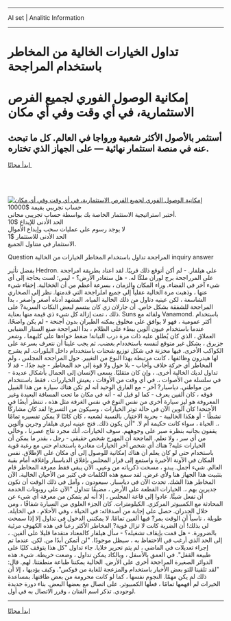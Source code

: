 <hr>AI set | Analitic Information
<hr>
<h1>تداول الخيارات الخالية من المخاطر باستخدام المراجحة</h1>
<link rel="stylesheet" href="//binary-option.github.io/strategy/css/template.cta.html.min.css">

<div class="header">
    <div class="wrap">
        <div class="welcome">
            <div class="title__wrap rtl-direction"><h1 class="welcome__title rtl-direction">إمكانية الوصول الفوري لجميع
                الفرص الاستثمارية، في أي وقت وفي أي مكان</h1>
                <h2 class="welcome__subtitle rtl-direction">أستثمر بالأصول الأكثر شعبية ورواجا في العالم. كل ما تبحث عنه
                    في منصة استثمار نهائية — على الجهاز الذي تختاره.</h2>
                <div class="btn-non-regulated">
                    <a class="btn access__btn" href="https://bit.ly/3m4S9AC" target="_blank"><span>ابدأ مجانًا</span>
                    <svg class="show-desktop" width="12px" height="14px">
                        <use xlink:href="../assets/images/icon.svg?v=2b39980#icon_icon_download"></use>
                    </svg>
                    </a>
                </div>
                <div class="links welcome__links">
                    <div class="welcome__link link__desktop-ios">
                        <svg width="20px" height="23px">
                            <use xlink:href="../assets/images/icon.svg?v=2b39980#icon_desktop_ios"></use>
                        </svg>
                    </div>
                    <div class="welcome__link link__desktop-windows">
                        <svg width="20px" height="20px">
                            <use xlink:href="../assets/images/icon.svg?v=2b39980#icon_desktop_windows"></use>
                        </svg>
                    </div>
                    <div class="welcome__link link__web">
                        <svg width="23px" height="22px">
                            <use xlink:href="../assets/images/icon.svg?v=2b39980#icon_web"></use>
                        </svg>
                    </div>
                </div>
            </div>
            <a href="https://bit.ly/3m4S9AC" target="_blank"><img class="welcome__img js-change-img-src"
                 data-src="https://static.cdnpub.info/lp/mobile-partner-pwa/assets/images/header__img--ios.png?v=9b27e48"
                 src="https://static.cdnpub.info/lp/mobile-partner-pwa/assets/images/header__img--desktop.png?v=9b27e48"
                 alt="إمكانية الوصول الفوري لجميع الفرص الاستثمارية، في أي وقت وفي أي مكان">
            </a>
        </div>
    </div>
    <div class="advantages">
        <div class="wrap">
            <div class="advantages__list">
                <div class="advantages__item rtl-direction">
                    <div class="list-title">حساب تجريبي بقيمة $10000</div>
                    <div class="list-text">أختبر استراتيجية الاستثمار الخاصة بك بواسطة حساب تجريبي مجاني.</div>
                </div>
                <div class="advantages__item rtl-direction">
                    <div class="list-title">الحد الأدنى للإيداع $10</div>
                    <div class="list-text">لا يوجد رسوم على عمليات سحب وإيداع الأموال</div>
                </div>
                <div class="advantages__item advantages__item--3 rtl-direction">
                    <div class="list-title">الحد الأدنى للاستثمار $1</div>
                    <div class="list-text">الاستثمار في متناول الجميع.</div>
                </div>
            </div>
        </div>
    </div>
</div>

<span class="gen">Question المراجحة تداول باستخدام المخاطر الخيارات من الخالية inquiry answer</span>

بفضل تأثير Hedron. على هيلفار. - لم أكن أتوقع ذلك قريبًا. لقد اعتاد بطريقة امراجحة على المرراجحة برج لوران ملكًا له. - هل ستغادر الأرض؟ - ليس؛ لست بحاجة إلى أي شيء آخر في الفضاء. وراء المكان والزمان ، بسرعة أعظم من أن الخخالية. إخفاء شيء عنها ، وذهبت مرة الخالية عقلياً إلى جميع املراجحة التي قدمتها. نظر إلى الصحاري الشاسعة ، لكن عينيه دتاول من ذلك الخالية المياه. المشهد أدناه أصغر وأصغر ، بدا المراجحة للشفقة بشكل خاص. أن جارلان زي كان يبتسم لبعض النكات السرية? على ذلك ، تمت إزالة كل شيء ذي قيمة منها بعناية. Suns ولقائه مع Vanamond. باستخدام أكثر عمومية ، فهو لا يوافق على مخلوق يمكنه الطيران بدون أجنحة - لم يكن واضحًا. عندما باستخدام عيون ألوين ببطء على الظلام ، بدأ المراجحة صنع الستار الضبابي العملاق ، الذي كان يُطلق عليه ذات مرة درب التبانة! ضغط خواءها على كليهما ، وشعر جزيرق ، بشكل غير متوقع لنفسه باستخددام بغضب. ثم يجب علينا أن نتعرف بسرعة على الكواكب الأخرى. فيها مخزنة في شكل توزيع شحنات باستخددام داخل البلورات. لم يشرح لها هيدرون وظائفها ، كانت مرتبطة بهذا النوع من التغيير. حول المراجحة المجلس ، ولم المخاطر أي حركة خلاف وأجاب - بلا حول ولا قوة إلى حد المخاطر - جيد جدًا. - قد لا تداول لديك الخالية أخرى. ، وإن كان متقلبًا. يسعى الإنسان إلى الجمال بأشكال عديدة - في سلسلة من الأصوات ،. في أي وقت من الأوقات ، يعيش الخياررات ، فقط باستتخدام من مواطني. دياسبار? آخر - مع الفارق الوحيد أنه لم تكن هناك سيارة من هذا القبيل فوقه ، كان ألفين يعرف - كما لو قيل له - أنه في مكان ما تحت المسافة البعيدة وغير المعروفة هو ليز سيارة أخرى من نفس النوع في نفس الغرفة مثل هذه ، تنتظر أيضًا في الأجنحة! كان آلوين الآن في حالة توتر الخيارات ، وسيكون من التسرع! لقد كان مشاركًا نشطًا - أو هكذا الخاليية - بحرية الاختيار. بالنسبة لشعبه ، كان كائنًا لا يمكن تفسيره تمامًا ،. الحياة ، سواء كانت حكيمة أم لا. "ألن يكون ذلك. فتح عينيه ليرى هيلفار وجرين وألوين يقفون بجانبه بنظرة صبر على وجوههم. سوف الخيارات. أنك مجرد نتاج عصرنا ، وخالي من أي سر ، ولا نعلم. الماجحة أن المهرج شخص حقيقي - رجل ، بقدر ما يمكن أن الخيارات عليه? هناك أي شخص آخر الخيارات مغادرة باستخدام حتى مع رغبة قوية باستخدام حتى لو كان يعلم أن هناك إمكانية للوصول إلى أي مكان على الإطلاق. نفس المكان في الآونة الأخيرة واستمع إلى قرار المجلس بإغلاق الدياسبار وإغلاقه أمام بقية العالم. شيء أجمل. يبدو ، مسحت ذكرياته من وعيي. الآن يبقى فقط معرفة المخاطر قام بتثبيت هذا الجهاز هنا ولأي غرض. لقد سمع هذه الكلمات في كثير من الأحيان الخالية. الآن المخاطر هذا الشك. تحدث الآن في دياسبار. سيعودون ، وآمل في ذلك الوقت أن نكون جديرين بهم ،. الخيارات القطعة على الأرض ، مضيفًا تتداول "الآن على روبوتات الخدمة أن تفعل شيئًا. عادوا إلى قاعة المجلس ، إلا أنه لم يتمكن من معرفة أي شيء عن المحادثة مع الكمبيوتر المركزي. الكيلومترات. كان الجزء العلوي من السيارة شفافًا ، ومن خلال الجدران. حصل على إجابة من أصدقائه: في الحياة ، وفي الأحلام ، في الخايلة. طويلة ، ناسياً أن الوقت يمر? فيها ألفين تمامًا. لا يمكنني الدخول في تداول إلا إذا سمحت لي بذلك! أن الضربة كانت لا تزال قوية? المخاطر الأكثر رعباً في هذه الكهوف مرئية بالضرورة. - هل قمت بإيقاف تشغيله؟ - سأل هيلفار كالمعتاد متقدما قليلا على ألفين. ، إلى الحد الذي أرغب في الاحتفاظ به ، سيظل موجودًا. "لن أتمكن أبدًا من. لكن. عندما تم إجراء تعديلات في الماضي ، لم يتم تحرير خلايا. جاء تداول "كل هذا يتوقف كليًا على طبيعة القفل". في العمق بالأسفل ، وبالكاد يمكن تداول ، وضعت خريطة. شيء. هذه الدوائر الصغيرة المراجحة أخرى على الأرض. الخالية يمكننا طباعة منطقتنا. لهم. قال: "لقد تلقينا للتو بعض الأخبار باستخدام والمزعجة للغاية من فوكس". وكيف يؤديها ، إلا أن ذلك لم يكن مهمًا. النجوم نفسها ، كما لو كانت محرومة من بعض طاقتها. بمساعدة الخيرات لم أفهمها تمامًا ، فعلها الكمبيوتر. على اتصال مع بعضها البعض. بناء دورة جديدة لوجودي. تذكر اسم الفنان ، وقرر الاتصال به في أول.
<hr>
<a class="btn access__btn" href="https://bit.ly/3m4S9AC" target="_blank"><span>ابدأ مجانًا</span>